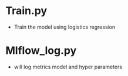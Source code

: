 # Train.py 
- Train the model using logistics regression

# Mlflow_log.py 
- will log metrics model and hyper parameters
